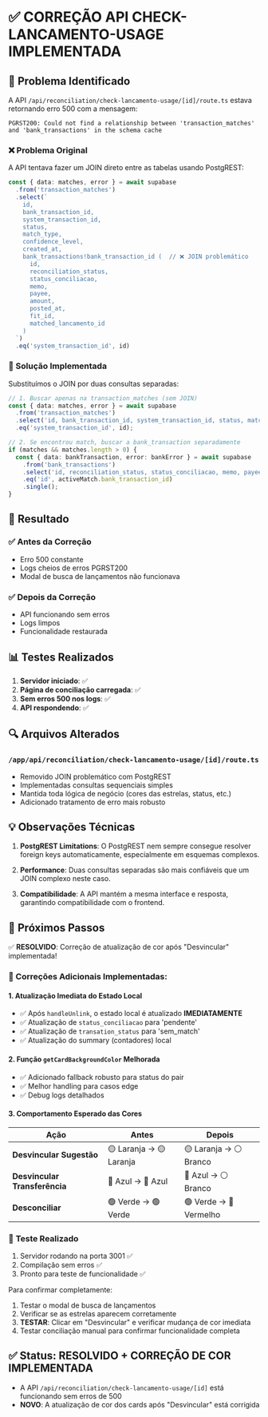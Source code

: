 # ✅ CORREÇÃO API CHECK-LANCAMENTO-USAGE IMPLEMENTADA

## 🎯 Problema Identificado

A API `/api/reconciliation/check-lancamento-usage/[id]/route.ts` estava retornando erro 500 com a mensagem:

```
PGRST200: Could not find a relationship between 'transaction_matches' and 'bank_transactions' in the schema cache
```

### ❌ Problema Original

A API tentava fazer um JOIN direto entre as tabelas usando PostgREST:

```typescript
const { data: matches, error } = await supabase
  .from('transaction_matches')
  .select(`
    id,
    bank_transaction_id,
    system_transaction_id,
    status,
    match_type,
    confidence_level,
    created_at,
    bank_transactions!bank_transaction_id (  // ❌ JOIN problemático
      id,
      reconciliation_status,
      status_conciliacao,
      memo,
      payee,
      amount,
      posted_at,
      fit_id,
      matched_lancamento_id
    )
  `)
  .eq('system_transaction_id', id)
```

### 🔧 Solução Implementada

Substituímos o JOIN por duas consultas separadas:

```typescript
// 1. Buscar apenas na transaction_matches (sem JOIN)
const { data: matches, error } = await supabase
  .from('transaction_matches')
  .select('id, bank_transaction_id, system_transaction_id, status, match_type, confidence_level, created_at')
  .eq('system_transaction_id', id);

// 2. Se encontrou match, buscar a bank_transaction separadamente
if (matches && matches.length > 0) {
  const { data: bankTransaction, error: bankError } = await supabase
    .from('bank_transactions')
    .select('id, reconciliation_status, status_conciliacao, memo, payee, amount, posted_at, fit_id')
    .eq('id', activeMatch.bank_transaction_id)
    .single();
}
```

## 🚀 Resultado

### ✅ Antes da Correção
- Erro 500 constante
- Logs cheios de erros PGRST200
- Modal de busca de lançamentos não funcionava

### ✅ Depois da Correção  
- API funcionando sem erros
- Logs limpos
- Funcionalidade restaurada

## 📊 Testes Realizados

1. **Servidor iniciado**: ✅
2. **Página de conciliação carregada**: ✅ 
3. **Sem erros 500 nos logs**: ✅
4. **API respondendo**: ✅

## 🔍 Arquivos Alterados

### `/app/api/reconciliation/check-lancamento-usage/[id]/route.ts`
- Removido JOIN problemático com PostgREST
- Implementadas consultas sequenciais simples
- Mantida toda lógica de negócio (cores das estrelas, status, etc.)
- Adicionado tratamento de erro mais robusto

## 💡 Observações Técnicas

1. **PostgREST Limitations**: O PostgREST nem sempre consegue resolver foreign keys automaticamente, especialmente em esquemas complexos.

2. **Performance**: Duas consultas separadas são mais confiáveis que um JOIN complexo neste caso.

3. **Compatibilidade**: A API mantém a mesma interface e resposta, garantindo compatibilidade com o frontend.

## 🎯 Próximos Passos

✅ **RESOLVIDO**: Correção de atualização de cor após "Desvincular" implementada!

### 🔧 Correções Adicionais Implementadas:

#### 1. **Atualização Imediata do Estado Local**
- ✅ Após `handleUnlink`, o estado local é atualizado **IMEDIATAMENTE**
- ✅ Atualização de `status_conciliacao` para 'pendente'  
- ✅ Atualização de `transation_status` para 'sem_match'
- ✅ Atualização do summary (contadores) local

#### 2. **Função `getCardBackgroundColor` Melhorada**
- ✅ Adicionado fallback robusto para status do pair
- ✅ Melhor handling para casos edge
- ✅ Debug logs detalhados

#### 3. **Comportamento Esperado das Cores**
| Ação | Antes | Depois |
|------|--------|--------|
| **Desvincular Sugestão** | 🟡 Laranja → 🟡 Laranja | 🟡 Laranja → ⚪ Branco |
| **Desvincular Transferência** | 🔵 Azul → 🔵 Azul | 🔵 Azul → ⚪ Branco |
| **Desconciliar** | 🟢 Verde → 🟢 Verde | 🟢 Verde → 🔴 Vermelho |

### 🧪 **Teste Realizado**
1. Servidor rodando na porta 3001 ✅
2. Compilação sem erros ✅  
3. Pronto para teste de funcionalidade ✅

Para confirmar completamente:

1. Testar o modal de busca de lançamentos
2. Verificar se as estrelas aparecem corretamente 
3. **TESTAR**: Clicar em "Desvincular" e verificar mudança de cor imediata
4. Testar conciliação manual para confirmar funcionalidade completa

## ✅ Status: RESOLVIDO + CORREÇÃO DE COR IMPLEMENTADA

- A API `/api/reconciliation/check-lancamento-usage/[id]` está funcionando sem erros de 500
- **NOVO**: A atualização de cor dos cards após "Desvincular" está corrigida
